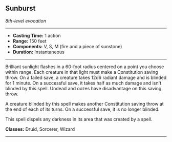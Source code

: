 ﻿## Sunburst
*8th-level evocation*
___
- **Casting Time:** 1 action
- **Range:** 150 feet
- **Components:** V, S, M (fire and a piece of sunstone)
- **Duration:** Instantaneous

---
Brilliant sunlight flashes in a 60-foot radius centered on a point you choose within range. Each creature in that light must make a Constitution saving throw. On a failed save, a creature takes 12d6 radiant damage and is blinded for 1 minute. On a successful save, it takes half as much damage and isn't blinded by this spell. Undead and oozes have disadvantage on this saving throw.

A creature blinded by this spell makes another Constitution saving throw at the end of each of its turns. On a successful save, it is no longer blinded.

This spell dispels any darkness in its area that was created by a spell.

**Classes:** Druid, Sorcerer, Wizard


---
